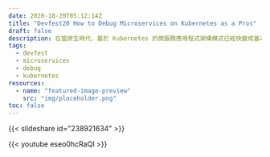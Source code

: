 ```yaml
---
date: 2020-10-20T05:12:14Z
title: "Devfest20 How to Debug Microservices on Kubernetes as a Pros"
draft: false
description: 在雲原生時代，基於 Kubernetes 的微服務應用程式架構模式已經快變成基本動作，本議程將介紹如何在 Kubernetes 進行 Debug 來加快開發的速度
tags:
  - devfest
  - microservices
  - debug
  - kubernetes
resources:
  - name: "featured-image-preview"
    src: "img/placeholder.png"
toc: false
---
```


{{< slideshare id="238921634" >}}

{{< youtube eseo0hcRaQI >}}
